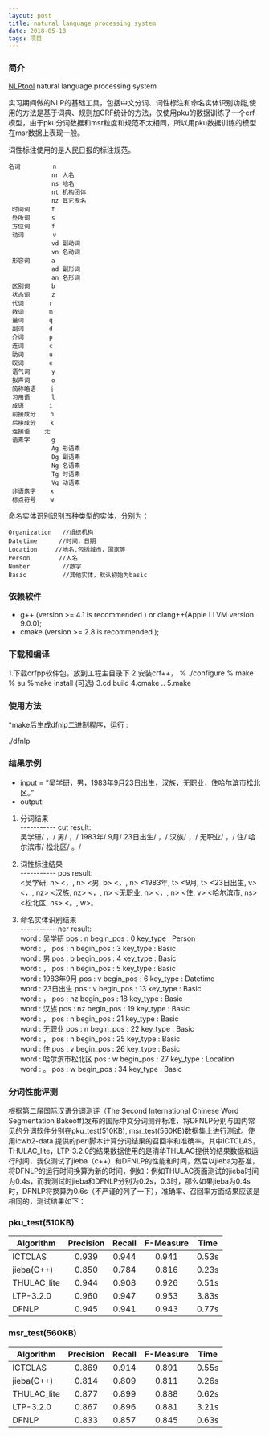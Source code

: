 ```yaml
---
layout: post
title: natural language processing system 
date: 2018-05-10 
tags: 项目    
---
```


### 简介

[NLPtool](https://github.com/king-yyf/DFNLP) natural language processing system  


实习期间做的NLP的基础工具，包括中文分词、词性标注和命名实体识别功能,使用的方法是基于词典、规则加CRF统计的方法，仅使用pku的数据训练了一个crf模型，由于pku分词数据和msr粒度和规范不太相同，所以用pku数据训练的模型在msr数据上表现一般。  


词性标注使用的是人民日报的标注规范。

	名词         n  
                nr 人名  
                ns 地名  
                nt 机构团体  
                nz 其它专名  
     时间词      t  
     处所词      s  
     方位词      f  
     动词        v  
                vd 副动词  
                vn 名动词  
     形容词      a  
                ad 副形词  
                an 名形词
     区别词      b  
     状态词      z  
     代词       r  
     数词       m  
     量词       q  
     副词       d  
     介词       p  
     连词       c  
     助词       u  
     叹词       e  
     语气词      y  
     拟声词      o  
     简称略语    j  
     习用语      l  
     成语       i  
     前接成分    h  
     后接成分    k  
     连接语    无  
     语素字      g  
                Ag 形语素  
                Dg 副语素  
                Ng 名语素  
                Tg 时语素  
                Vg 动语素  
     非语素字    x  
     标点符号    w  


命名实体识别识别五种类型的实体，分别为：

`Organization   //组织机构`  
`Datetime      //时间，日期`  
`Location     //地名,包括城市，国家等`  
`Person        //人名`  
`Number         //数字`  
`Basic          //其他实体，默认初始为basic`  


### 依赖软件
* g++ (version >= 4.1 is recommended ) or clang++(Apple LLVM version 9.0.0);
* cmake (version >= 2.8 is recommended );

### 下载和编译

1.下载crfpp软件包，放到工程主目录下
2.安装crf++，
% ./configure 
% make
% su
%make install (可选)
3.cd build
4.cmake ..
5.make

### 使用方法
*make后生成dfnlp二进制程序，运行 :

./dfnlp

### 结果示例
* input = “吴学研，男，1983年9月23日出生，汉族，无职业，住哈尔滨市松北区。”
* output:

1. 分词结果  
----------- cut result:  
吴学研/ ，/ 男/ ，/ 1983年/ 9月/ 23日出生/ ，/ 汉族/ ，/ 无职业/ ，/ 住/ 哈尔滨市/ 松北区/ 。/   

2. 词性标注结果  
----------- pos result:  
<吴学研, n> <，, n> <男, b> <，, n> <1983年, t> <9月, t> <23日出生, v> <，, nz> <汉族, nz> <，, n> <无职业, n> <，, n> <住, v> <哈尔滨市, ns> <松北区, ns> <。, w>。

3. 命名实体识别结果  
----------- ner result:  
    word : 吴学研    pos : n    begin_pos : 0    key_type : Person  
    word : ，    pos : n    begin_pos : 3    key_type : Basic  
    word : 男    pos : b    begin_pos : 4    key_type : Basic  
    word : ，    pos : n    begin_pos : 5    key_type : Basic  
    word : 1983年9月    pos : v    begin_pos : 6    key_type : Datetime  
    word : 23日出生    pos : v    begin_pos : 13    key_type : Basic  
    word : ，    pos : nz    begin_pos : 18    key_type : Basic  
    word : 汉族    pos : nz    begin_pos : 19    key_type : Basic  
    word : ，    pos : n    begin_pos : 21    key_type : Basic  
    word : 无职业    pos : n    begin_pos : 22    key_type : Basic  
    word : ，    pos : n    begin_pos : 25    key_type : Basic    
    word : 住    pos : v    begin_pos : 26    key_type : Basic  
    word : 哈尔滨市松北区    pos : w    begin_pos : 27    key_type : Location  
    word : 。    pos : w    begin_pos : 34    key_type : Basic  



### 分词性能评测
根据第二届国际汉语分词测评（The Second International Chinese Word Segmentation Bakeoff)发布的国际中文分词测评标准，将DFNLP分别与国内常见的分词软件分别在pku_test(510KB), msr_test(560KB)数据集上进行测试。使用icwb2-data 提供的perl脚本计算分词结果的召回率和准确率，其中ICTCLAS，THULAC_lite，LTP-3.2.0的结果数据使用的是清华THULAC提供的结果数据和运行时间，我仅测试了jieba（c++）和DFNLP的性能和时间，然后以jieba为基准，将DFNLP的运行时间换算为新的时间，例如：例如THULAC页面测试的jieba时间为0.4s，而我测试时jieba和DFNLP分别为0.2s，0.3时，那么如果jieba为0.4s时，DFNLP将换算为0.6s（不严谨的列了一下），准确率、召回率方面结果应该是相同的，测试结果如下：

### pku_test(510KB)

|  Algorithm  |  Precision   |   Recall   |  F-Measure  |    Time     |
|-------------| :----------: | :--------: | :---------: | :---------: |
|   ICTCLAS   |    0.939     |   0.944    |    0.941    |    0.53s    |
|  jieba(C++) |	   0.850	 |   0.784	  |    0.816	|    0.23s    |
| THULAC_lite |	   0.944	 |	 0.908    |	   0.926	|    0.51s    |
|  LTP-3.2.0  |	   0.960	 |   0.947    |	   0.953    |	 3.83s    |
|    DFNLP    |    0.945	 |   0.941    |	   0.943	|    0.77s    |



### msr_test(560KB)

|  Algorithm  |  Precision   |   Recall   |  F-Measure  |    Time     |
|-------------| :----------: | :--------: | :---------: | :---------: |
|   ICTCLAS   |    0.869     |   0.914    |    0.891    |    0.55s    |
|  jieba(C++) |	   0.814	 |   0.809	  |    0.811	|    0.26s    |
| THULAC_lite |	   0.877	 |	 0.899    |	   0.888	|    0.62s    |
|  LTP-3.2.0  |	   0.867	 |   0.896    |	   0.881    |	 3.21s    |
|    DFNLP    |    0.833	 |   0.857    |	   0.845	|    0.63s    |




